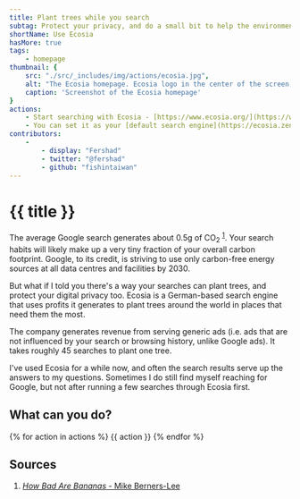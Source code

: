 ```yaml
---
title: Plant trees while you search
subtag: Protect your privacy, and do a small bit to help the environment while you search online.
shortName: Use Ecosia
hasMore: true
tags:
    - homepage
thumbnail: { 
    src: "./src/_includes/img/actions/ecosia.jpg", 
    alt: "The Ecosia homepage. Ecosia logo in the center of the screen, search input below, and background image of farm fields.",
    caption: 'Screenshot of the Ecosia homepage'
}
actions:
    - Start searching with Ecosia - [https://www.ecosia.org/](https://www.ecosia.org/)
    - You can set it as your [default search engine](https://ecosia.zendesk.com/hc/en-us/search?utf8=%E2%9C%93&query=default+search+engine) for your browser too, as well as download their mobile app.
contributors:
    - 
        - display: "Fershad"
        - twitter: "@fershad"
        - github: "fishintaiwan"
---
```

# {{ title }}
The average Google search generates about 0.5g of CO<sub>2</sub> <sup>[1][1]</sup>. Your search habits will likely make up a very tiny fraction of your overall carbon footprint. Google, to its credit, is striving to use only carbon-free energy sources at all data centres and facilities by 2030. 

But what if I told you there's a way your searches can plant trees, and protect your digital privacy too. Ecosia is a German-based search engine that uses profits it generates to plant trees around the world in places that need them the most. 

The company generates revenue from serving generic ads (i.e. ads that are not influenced by your search or browsing history, unlike Google ads). It takes roughly 45 searches to plant one tree. 

I've used Ecosia for a while now, and often the search results serve up the answers to my questions. Sometimes I do still find myself reaching for Google, but not after running a few searches through Ecosia first.


<div class="action-cta card" data-spaced>
<div class="card--content">
<h2>
    What can you do?
</h2>
{% for action in actions %}
{{ action }}
{% endfor %}
</div>
</div>

## Sources
1. [*How Bad Are Bananas* - Mike Berners-Lee][1]

[1]:https://www.howbadarebananas.com